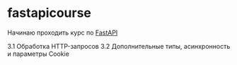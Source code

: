 # fastapicourse

Начинаю проходить курс по [FastAPI](https://stepik.org/course/179694/syllabus)

3.1 Обработка HTTP-запросов
3.2 Дополнительные типы, асинхронность и параметры Cookie

